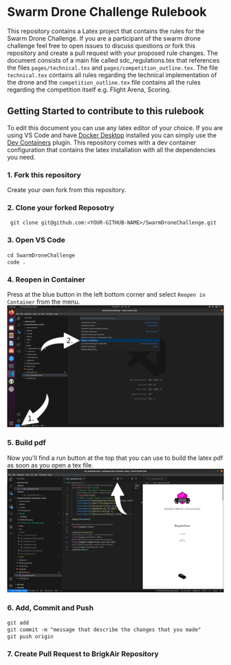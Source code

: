 # Swarm Drone Challenge Rulebook

This repository contains a Latex project that contains the rules for the Swarm Drone Challenge. 
If you are a participant of the swarm drone challenge feel free to open issues to discuss questions or fork this repository and create a pull request with your proposed rule changes.
The document consists of a main file called  sdc_regulations.tex that references the files  `pages/technical.tex` and `pages/competition_outline.tex`. 
The file `technical.tex` contains all rules regarding the technical implementation of the drone and the `competition_outline.tex` file contains all the rules regarding the competition itself e.g. Flight Arena, Scoring. 

## Getting Started to contribute to this rulebook
To edit this document you can use any latex editor of your choice.
If you are using VS Code and have [Docker Desktop](https://docs.docker.com/get-docker/) installed you can simply use the [Dev Containers](https://marketplace.visualstudio.com/items?itemName=ms-vscode-remote.remote-containers) plugin.
This repository comes with a dev container configuration that contains the latex installation with all the dependencies you need.

### 1. Fork this repository
Create your own fork from this repository. 

### 2. Clone your forked Reposotry
```
 git clone git@github.com:<YOUR-GITHUB-NAME>/SwarmDroneChallenge.git
```
### 3. Open VS Code
```
cd SwarmDroneChallenge
code . 
```
### 4. Reopen in Container
Press at the blue button in the left bottom corner and select `Reopen in Container` from the menu.
![](figures/VSCode_dev_containers.png)
### 5. Build pdf
Now you'll find a run button at the top that you can use to build the latex pdf as soon as you open a tex file.
![](figures/VSCode_buildpdf.png)
### 6. Add, Commit and Push 
 ```
 git add
 git commit -m "message that describe the changes that you made"
 git push origin
 ```
### 7. Create Pull Request to BrigkAir Repository



